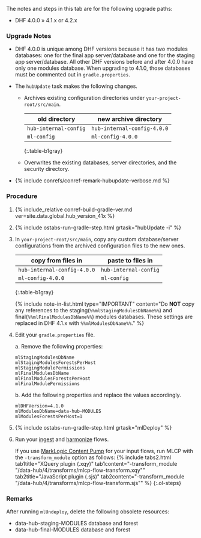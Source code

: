 <div id="DHF400to410" class="tabcontent" markdown="1">

The notes and steps in this tab are for the following upgrade paths:
- DHF 4.0.0 » 4.1.x or 4.2.x


### Upgrade Notes

- DHF 4.0.0 is unique among DHF versions because it has two modules databases: one for the final app server/database and one for the staging app server/database. All other DHF versions before and after 4.0.0 have only one modules database. When upgrading to 4.1.0, those databases must be commented out in `gradle.properties`.

- The `hubUpdate` task makes the following changes.

    - Archives existing configuration directories under `your-project-root/src/main`.

      | old directory | new archive directory |
      |---|---|
      | `hub-internal-config` | `hub-internal-config-4.0.0` |
      | `ml-config` | `ml-config-4.0.0` |
      {:.table-b1gray}

    - Overwrites the existing databases, server directories, and the security directory.

- {% include conrefs/conref-remark-hubupdate-verbose.md %}


### Procedure

1. {% include_relative conref-build-gradle-ver.md ver=site.data.global.hub_version_41x %}

1. {% include ostabs-run-gradle-step.html grtask="hubUpdate -i" %}

1. In `your-project-root/src/main`, copy any custom database/server configurations from the archived configuration files to the new ones.

    | copy from files in | paste to files in |
    |---|---|
    | `hub-internal-config-4.0.0` | `hub-internal-config` |
    | `ml-config-4.0.0` | `ml-config` |
    {:.table-b1gray}

    {% include note-in-list.html type="IMPORTANT" content="Do **NOT** copy any references to the staging(`%%mlStagingModulesDbName%%`) and final(`%%mlFinalModulesDbName%%`) modules databases. These settings are replaced in DHF 4.1.x with `%%mlModulesDbName%%`." %}

1. Edit your `gradle.properties` file.

    a. Remove the following properties: <!-- What are the actual names? -->

      ```
      mlStagingModulesDbName
      mlStagingModulesForestsPerHost
      mlStagingModulePermissions
      mlFinalModulesDbName
      mlFinalModulesForestsPerHost
      mlFinalModulePermissions
      ```

    b. Add the following properties and replace the values accordingly.

      ```
      mlDHFVersion=4.1.0
      mlModulesDbName=data-hub-MODULES
      mlModulesForestsPerHost=1
      ```

1. {% include ostabs-run-gradle-step.html grtask="mlDeploy" %}

1. Run your [ingest]({{site.baseurl}}/ingest/) and [harmonize]({{site.baseurl}}/harmonize/) flows.

    If you use [MarkLogic Content Pump](https://docs.marklogic.com/guide/mlcp) for your input flows, run MLCP with the `-transform_module` option as follows:
      {% include tabs2.html
        tab1title="XQuery plugin (.xqy)"
        tab1content="-transform_module \"/data-hub/4/transforms/mlcp-flow-transform.xqy\""
        tab2title="JavaScript plugin (.sjs)"
        tab2content="-transform_module \"/data-hub/4/transforms/mlcp-flow-transform.sjs\""
      %}
{:.ol-steps}


### Remarks

After running `mlUndeploy`, delete the following obsolete resources:
- data-hub-staging-MODULES database and forest
- data-hub-final-MODULES database and forest
</div>
